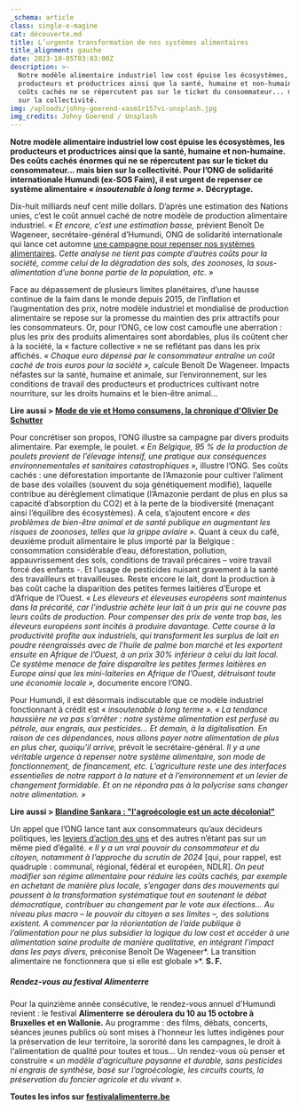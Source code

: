 ```yaml
---
_schema: article
class: single-e-magine
cat: découverte.md
title: L’urgente transformation de nos systèmes alimentaires
title_alignment: gauche
date: 2023-10-05T03:03:00Z
description: >-
  Notre modèle alimentaire industriel low cost épuise les écosystèmes, les
  producteurs et productrices ainsi que la santé, humaine et non-humaine. Ces
  coûts cachés ne se répercutent pas sur le ticket du consommateur... mais bien
  sur la collectivité.
img: /uploads/johny-goerend-xasm1r157vi-unsplash.jpg
img_credits: Johny Goerend / Unsplash
---
```

**Notre modèle alimentaire industriel low cost épuise les écosystèmes, les producteurs et productrices ainsi que la santé, humaine et non-humaine. Des coûts cachés énormes qui ne se répercutent pas sur le ticket du consommateur... mais bien sur la collectivité. Pour l’ONG de solidarité internationale Humundi (ex-SOS Faim), il est urgent de repenser ce système alimentaire *« insoutenable à long terme ».* Décryptage.**

Dix-huit milliards neuf cent mille dollars. D’après une estimation des Nations unies, c’est le coût annuel caché de notre modèle de production alimentaire industriel. «&nbsp;*Et encore, c’est une estimation basse,* prévient Benoît De Wageneer, secrétaire-général d’Humundi, ONG de solidarité internationale qui lance cet automne <a target="_blank" rel="noopener" href="https://www.humundi.org/les-couts-caches-de-notre-alimentation-quelles-solutions-pour-un-monde-plus-juste/">une campagne pour repenser nos systèmes alimentaires</a>. *Cette analyse ne tient pas compte d’autres coûts pour la société, comme celui de la dégradation des sols, des zoonoses, la sous-alimentation d’une bonne partie de la population, etc. »*

Face au dépassement de plusieurs limites planétaires, d’une hausse continue de la faim dans le monde depuis 2015, de l’inflation et l’augmentation des prix, notre modèle industriel et mondialisé de production alimentaire se repose sur la promesse du maintien des prix attractifs pour les consommateurs. Or, pour l’ONG, ce low cost camoufle une aberration : plus les prix des produits alimentaires sont abordables, plus ils coûtent cher à la société, la « facture collective » ne se reflétant pas dans les prix affichés. *« Chaque euro dépensé par le consommateur entraîne un coût caché de trois euros pour la société »,* calcule Benoît De Wageneer. Impacts néfastes sur la santé, humaine et animale, sur l’environnement, sur les conditions de travail des producteurs et productrices cultivant notre nourriture, sur les droits humains et le bien-être animal…

**Lire aussi &gt; <a target="_blank" rel="noopener" href="https://www.imagine-magazine.com/libre-acces/chronique/modes-de-vie-et-homo-consumens/">Mode de vie et Homo consumens, la chronique d'Olivier De Schutter</a>**

Pour concrétiser son propos, l’ONG illustre sa campagne par divers produits alimentaire. Par exemple, le poulet. *« En Belgique, 95 % de la production de poulets provient de l’élevage intensif, une pratique aux conséquences environnementales et sanitaires catastrophiques »,* illustre l’ONG. Ses coûts cachés : une déforestation importante de l’Amazonie pour cultiver l’aliment de base des volailles (souvent du soja génétiquement modifié), laquelle contribue au dérèglement climatique (l’Amazonie perdant de plus en plus sa capacité d’absorption du CO2) et à la perte de la biodiversité (menaçant ainsi l’équilibre des écosystèmes). A cela, s’ajoutent encore *« des problèmes de bien-être animal et de santé publique en augmentant les risques de zoonoses, telles que la grippe aviaire ».* Quant à ceux du café, deuxième produit alimentaire le plus importé par la Belgique : consommation considérable d’eau, déforestation, pollution, appauvrissement des sols, conditions de travail précaires – voire travail forcé des enfants -. Et l’usage de pesticides nuisant gravement à la santé des travailleurs et travailleuses. Reste encore le lait, dont la production à bas coût cache la disparition des petites fermes laitières d’Europe et d’Afrique de l’Ouest. *« Les éleveurs et éleveuses européens sont maintenus dans la précarité, car l’industrie achète leur lait à un prix qui ne couvre pas leurs coûts de production. Pour compenser des prix de vente trop bas, les éleveurs européens sont incités à produire davantage. Cette course à la productivité profite aux industriels, qui transforment les surplus de lait en poudre réengraissés avec de l’huile de palme bon marché et les exportent ensuite en Afrique de l’Ouest, à un prix 30% inférieur à celui du lait local. Ce système menace de faire disparaître les petites fermes laitières en Europe ainsi que les mini-laiteries en Afrique de l’Ouest, détruisant toute une économie locale »,* documente encore l’ONG.

Pour Humundi, il est désormais indiscutable que ce modèle industriel fonctionnant à crédit est *« insoutenable à long terme ». « La tendance haussière ne va pas s’arrêter : notre système alimentation est perfusé au pétrole, aux engrais, aux pesticides… Et demain, à la digitalisation. En raison de ces dépendances, nous allons payer notre alimentation de plus en plus cher, quoiqu’il arrive,* prévoit le secrétaire-général. *Il y a une véritable urgence à repenser notre système alimentaire, son mode de fonctionnement, de financement, etc. L’agriculture reste une des interfaces essentielles de notre rapport à la nature et à l’environnement et un levier de changement formidable. Et on ne répondra pas à la polycrise sans changer notre alimentation. »*

**Lire aussi &gt; <a target="_blank" rel="noopener" href="https://www.imagine-magazine.com/libre-acces/rencontre/blandine-sankara-l-agroecologie-est-un-acte-decolonial/">Blandine Sankara : "l'agroécologie est un acte décolonial"</a>**

Un appel que l’ONG lance tant aux consommateurs qu’aux décideurs politiques, les <a target="_blank" rel="noopener" href="https://www.humundi.org/20-manieres-de-lutter-pour-une-alimentation-juste-et-durable/?fbclid=IwAR2tfq-4JxcIFKO1ZX9wqY2YbflKQNcwZhDePr0HH6binIZMpCoQV0zhHbE">leviers d’action des uns</a> et des autres n’étant pas sur un même pied d’égalité. *« Il y a un vrai pouvoir du consommateur et du citoyen, notamment à l’approche du scrutin de 2024* \[qui, pour rappel, est quadruple : communal, régional, fédéral et européen, NDLR\]. *On peut modifier son régime alimentaire pour réduire les coûts cachés, par exemple en achetant de manière plus locale, s’engager dans des mouvements qui poussent à la transformation systématique tout en soutenant le débat démocratique, contribuer au changement par le vote aux élections… Au niveau plus macro – le pouvoir du citoyen a ses limites –, des solutions existent. A commencer par la réorientation de l’aide publique à l’alimentation pour ne plus subsidier la logique du low cost et accéder à une alimentation saine produite de manière qualitative, en intégrant l’impact dans les pays divers,* préconise Benoît De Wageneer*. La transition alimentaire ne fonctionnera que si elle est globale »*. **S. F.**

##### Rendez-vous au festival Alimenterre

Pour la quinzième année consécutive, le rendez-vous annuel d'Humundi revient : le festival **Alimenterre** **se déroulera du 10 au 15 octobre à Bruxelles et en Wallonie.**&nbsp;Au programme : des films, débats, concerts, séances jeunes publics où sont mises à l'honneur les luttes indigènes pour la préservation de leur territoire, la sororité dans les campagnes, le droit à l'alimentation de qualité pour toutes et tous... Un rendez-vous où penser et construire&nbsp;*« un modèle d’agriculture paysanne et durable, sans pesticides ni engrais de synthèse, basé sur l’agroécologie, les circuits courts, la préservation du foncier agricole et du vivant ».*&nbsp;

**Toutes les infos sur**&nbsp;[**festivalalimenterre.be**](https://festivalalimenterre.be/)